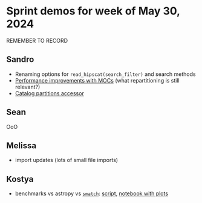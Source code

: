 # Sprint demos for week of May 30, 2024

REMEMBER TO RECORD

## Sandro

- Renaming options for `read_hipscat(search_filter)` and search methods
- [Performance improvements with MOCs](./repartitioning-and-mocs.ipynb) (what repartitioning is still relevant?)
- [Catalog partitions accessor](partitions-accessor.ipynb)

## Sean

OoO

## Melissa

- import updates (lots of small file imports)

## Kostya

- benchmarks vs astropy vs [`smatch`](https://github.com/esheldon/smatch/tree/master): [script](./xmatch_bench/xmatch.py), [notebook with plots](./xmatch_bench/plot_bench.ipynb)
